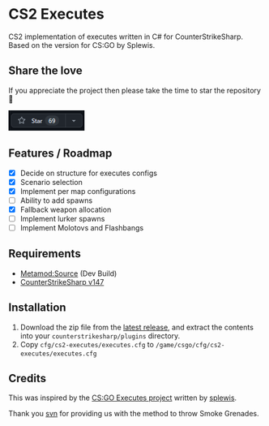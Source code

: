 # CS2 Executes
CS2 implementation of executes written in C# for CounterStrikeSharp. Based on the version for CS:GO by Splewis.

## Share the love
If you appreciate the project then please take the time to star the repository 🙏

![Star us](https://github.com/b3none/gdprconsent/raw/development/.github/README_ASSETS/star_us.png)

## Features / Roadmap
- [x] Decide on structure for executes configs
- [x] Scenario selection
- [x] Implement per map configurations
- [ ] Ability to add spawns
- [x] Fallback weapon allocation
- [ ] Implement lurker spawns
- [ ] Implement Molotovs and Flashbangs

## Requirements

- [Metamod:Source](https://www.sourcemm.net/downloads.php/?branch=master) (Dev Build)
- [CounterStrikeSharp v147](https://github.com/roflmuffin/CounterStrikeSharp)

## Installation
1. Download the zip file from the [latest release](https://github.com/zwolof/cs2-executes/releases), and extract the contents into your `counterstrikesharp/plugins` directory.
2. Copy `cfg/cs2-executes/executes.cfg` to `/game/csgo/cfg/cs2-executes/executes.cfg`

## Credits
This was inspired by the [CS:GO Executes project](https://github.com/splewis/csgo-executes) written by [splewis](https://github.com/splewis).

Thank you [svn](https://github.com/ipsvn) for providing us with the method to throw Smoke Grenades.
